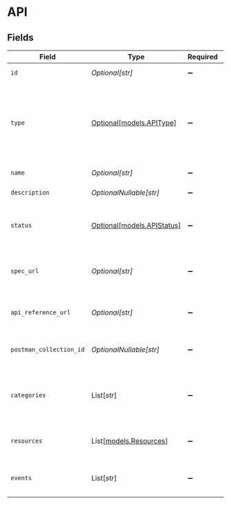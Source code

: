 # API


## Fields

| Field                                                                                           | Type                                                                                            | Required                                                                                        | Description                                                                                     | Example                                                                                         |
| ----------------------------------------------------------------------------------------------- | ----------------------------------------------------------------------------------------------- | ----------------------------------------------------------------------------------------------- | ----------------------------------------------------------------------------------------------- | ----------------------------------------------------------------------------------------------- |
| `id`                                                                                            | *Optional[str]*                                                                                 | :heavy_minus_sign:                                                                              | ID of the API.                                                                                  | file-storage                                                                                    |
| `type`                                                                                          | [Optional[models.APIType]](../models/apitype.md)                                                | :heavy_minus_sign:                                                                              | Indicates whether the API is a Unified API. If unified_api is false, the API is a Platform API. |                                                                                                 |
| `name`                                                                                          | *Optional[str]*                                                                                 | :heavy_minus_sign:                                                                              | Name of the API.                                                                                | File Storage API                                                                                |
| `description`                                                                                   | *OptionalNullable[str]*                                                                         | :heavy_minus_sign:                                                                              | Description of the API.                                                                         | Manage API keys, access tokens, OAuth flows and integrations.                                   |
| `status`                                                                                        | [Optional[models.APIStatus]](../models/apistatus.md)                                            | :heavy_minus_sign:                                                                              | Status of the API. APIs with status live or beta are callable.                                  |                                                                                                 |
| `spec_url`                                                                                      | *Optional[str]*                                                                                 | :heavy_minus_sign:                                                                              | Link to the latest OpenAPI specification of the API.                                            | https://specs.apideck.com/file-storage.yml                                                      |
| `api_reference_url`                                                                             | *Optional[str]*                                                                                 | :heavy_minus_sign:                                                                              | Link to the API reference of the API.                                                           | https://developers.apideck.com/apis/file-storage/reference                                      |
| `postman_collection_id`                                                                         | *OptionalNullable[str]*                                                                         | :heavy_minus_sign:                                                                              | ID of the Postman collection of the API.                                                        | 1311564-00e7266b-a3d6-4f40-b172-baaa66a3ed6f                                                    |
| `categories`                                                                                    | List[*str*]                                                                                     | :heavy_minus_sign:                                                                              | List of categories the API belongs to.                                                          | [<br/>"files",<br/>"file-storage",<br/>"cloud-storage",<br/>"object-storage"<br/>]              |
| `resources`                                                                                     | List[[models.Resources](../models/resources.md)]                                                | :heavy_minus_sign:                                                                              | List of resources supported in this API.                                                        |                                                                                                 |
| `events`                                                                                        | List[*str*]                                                                                     | :heavy_minus_sign:                                                                              | List of event types this API supports.                                                          | [<br/>"crm.contact.updated",<br/>"accounting.invoice.created"<br/>]                             |